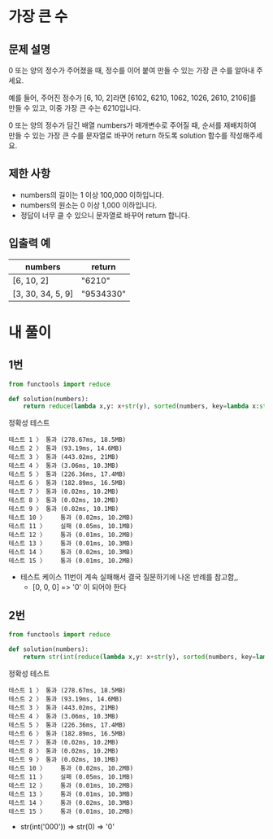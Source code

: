 # 가장 큰 수
## 문제 설명
0 또는 양의 정수가 주어졌을 때, 정수를 이어 붙여 만들 수 있는 가장 큰 수를 알아내 주세요.

예를 들어, 주어진 정수가 [6, 10, 2]라면 [6102, 6210, 1062, 1026, 2610, 2106]를 만들 수 있고, 이중 가장 큰 수는 6210입니다.

0 또는 양의 정수가 담긴 배열 numbers가 매개변수로 주어질 때, 순서를 재배치하여 만들 수 있는 가장 큰 수를 문자열로 바꾸어 return 하도록 solution 함수를 작성해주세요.

## 제한 사항
- numbers의 길이는 1 이상 100,000 이하입니다.
- numbers의 원소는 0 이상 1,000 이하입니다.
- 정답이 너무 클 수 있으니 문자열로 바꾸어 return 합니다.

## 입출력 예
|numbers|return|
|-|-|
|[6, 10, 2]|"6210"|
|[3, 30, 34, 5, 9]|"9534330"|

# 내 풀이
## 1번
```python
from functools import reduce

def solution(numbers):
    return reduce(lambda x,y: x+str(y), sorted(numbers, key=lambda x:str(x)*3, reverse=True), "")
```
정확성  테스트
```
테스트 1 〉	통과 (278.67ms, 18.5MB)
테스트 2 〉	통과 (93.19ms, 14.6MB)
테스트 3 〉	통과 (443.02ms, 21MB)
테스트 4 〉	통과 (3.06ms, 10.3MB)
테스트 5 〉	통과 (226.36ms, 17.4MB)
테스트 6 〉	통과 (182.89ms, 16.5MB)
테스트 7 〉	통과 (0.02ms, 10.2MB)
테스트 8 〉	통과 (0.02ms, 10.2MB)
테스트 9 〉	통과 (0.02ms, 10.1MB)
테스트 10 〉	통과 (0.02ms, 10.2MB)
테스트 11 〉	실패 (0.05ms, 10.1MB)
테스트 12 〉	통과 (0.01ms, 10.2MB)
테스트 13 〉	통과 (0.01ms, 10.3MB)
테스트 14 〉	통과 (0.02ms, 10.3MB)
테스트 15 〉	통과 (0.01ms, 10.2MB)
```
- 테스트 케이스 11번이 계속 실패해서 결국 질문하기에 나온 반례를 참고함,,
  - [0, 0, 0] => '0' 이 되어야 한다
## 2번
```python
from functools import reduce

def solution(numbers):
    return str(int(reduce(lambda x,y: x+str(y), sorted(numbers, key=lambda x:str(x)*3, reverse=True), "")))
```
정확성  테스트
```
테스트 1 〉	통과 (278.67ms, 18.5MB)
테스트 2 〉	통과 (93.19ms, 14.6MB)
테스트 3 〉	통과 (443.02ms, 21MB)
테스트 4 〉	통과 (3.06ms, 10.3MB)
테스트 5 〉	통과 (226.36ms, 17.4MB)
테스트 6 〉	통과 (182.89ms, 16.5MB)
테스트 7 〉	통과 (0.02ms, 10.2MB)
테스트 8 〉	통과 (0.02ms, 10.2MB)
테스트 9 〉	통과 (0.02ms, 10.1MB)
테스트 10 〉	통과 (0.02ms, 10.2MB)
테스트 11 〉	실패 (0.05ms, 10.1MB)
테스트 12 〉	통과 (0.01ms, 10.2MB)
테스트 13 〉	통과 (0.01ms, 10.3MB)
테스트 14 〉	통과 (0.02ms, 10.3MB)
테스트 15 〉	통과 (0.01ms, 10.2MB)
```
- str(int('000')) => str(0) => '0'
